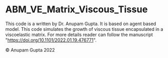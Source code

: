 # ABM_VE_Matrix_Viscous_Tissue
This code is a written by Dr. Anupam Gupta. It is based on agent based model. This code simulates the growth of viscous tissue encapsulated in a viscoelastic matrix. For more details reader can follow the manuscript "https://doi.org/10.1101/2022.01.19.476771".

© Anupam Gupta 2022

